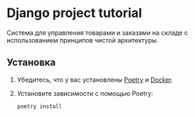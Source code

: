 # Django project tutorial

Система для управления товарами и заказами на складе с использованием принципов чистой архитектуры.

## Установка

1. Убедитесь, что у вас установлены [Poetry](https://python-poetry.org/) и [Docker](https://www.docker.com/).

2. Установите зависимости с помощью Poetry:

   ```bash
   poetry install
